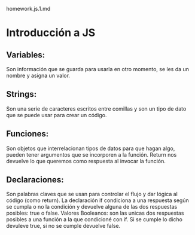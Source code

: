 homework.js.1.md
# Introducción a JS

## Variables: 
Son información que se guarda para usarla en otro momento, se les da un nombre y asigna un valor. 

## Strings: 
Son una serie de caracteres escritos entre comillas y son un tipo de dato que se puede usar para crear un código. 

## Funciones: 
Son objetos que interrelacionan tipos de datos para que hagan algo, pueden tener argumentos que se incorporen a la función. Return 
nos devuelve lo que queremos como respuesta al invocar la función. 

## Declaraciones:
Son palabras claves que se usan para controlar el flujo y dar lógica al código (como return). La declaración if condiciona a 
una respuesta según se cumpla o no la condición y devuelve alguna de las dos respuestas posibles: true o false. 
Valores Booleanos: son las unicas dos respuestas posibles a una función a la que condicioné con if. Si se cumple lo dicho devuleve true, si 
no se cumple devuelve false.